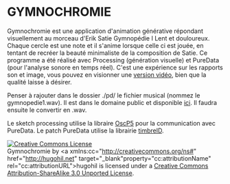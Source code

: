 GYMNOCHROMIE
==========

Gymnochromie est une application d'animation générative répondant visuellement au morceau d'Erik Satie Gymnopédie I Lent et douloureux. Chaque cercle est une note et il s'anime lorsque celle ci est jouée, en tentant de recréer la beauté minimaliste de la composition de Satie.
Ce programme a été réalisé avec Processing (génération visuelle) et PureData (pour l'analyse sonore en temps réel). C'est une expérience sur les rapports son et image, vous pouvez en visionner une <a href="https://vimeo.com/87109011">version vidéo</a>, bien que la qualité laisse à désirer.

Penser à rajouter dans le dossier ./pd/ le fichier musical (nommez le gymnopedie1.wav). Il est dans le domaine public et disponible <a href="https://upload.wikimedia.org/wikipedia/commons/9/90/Erik_Satie_-_gymnopedies_-_la_1_ere._lent_et_douloureux.ogg?uselang=fr">ici</a>. Il faudra ensuite le convertir en .wav.

Le sketch processing utilise la libraire <a href="http://www.sojamo.de/libraries/oscP5/">OscP5</a> pour la communication avec PureData.
Le patch PureData utilise la librairie <a href="http://puredata.info/downloads/timbreid">timbreID</a>.

<a rel="license" href="http://creativecommons.org/licenses/by-sa/3.0/deed.fr&#39;"><img alt="Creative Commons License" style="border-width:0" src="http://i.creativecommons.org/l/by-sa/3.0/88x31.png" /></a><br /><span xmlns:dct="http://purl.org/dc/terms/" property="dct:title">Gymnochromie</span> by <a xmlns:cc="http://creativecommons.org/ns#" href="http://hugohil.net" target="_blank"property="cc:attributionName" rel="cc:attributionURL">hugohil</a> is licensed under a <a rel="license" target="_blank" href="http://creativecommons.org/licenses/by-sa/3.0/deed.fr&#39;">Creative Commons Attribution-ShareAlike 3.0 Unported License</a>.